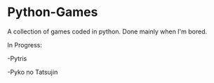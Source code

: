 # Python-Games
A collection of games coded in python. Done mainly when I'm bored.

In Progress:

-Pytris

-Pyko no Tatsujin

